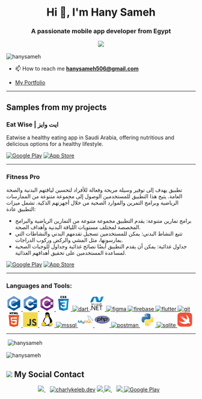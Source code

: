 <h1 align="center">Hi 👋, I'm Hany Sameh</h1>
<h3 align="center">A passionate mobile app developer from Egypt</h3>
<p align="center">
  <a href="https://github.com/DenverCoder1/readme-typing-svg"><img src="https://readme-typing-svg.herokuapp.com?lines=Software+Engineering+Student;Software+Engineer;Mobile+App+Develper&center=true&width=500&height=50"></a> </p>
    
<p align="left"> <img src="https://komarev.com/ghpvc/?username=hanysameh&label=Profile%20views&color=0e75b6&style=flat" alt="hanysameh" /> </p>

<!-- <p align="left"> <a href="https://github.com/ryo-ma/github-profile-trophy"><img src="https://github-profile-trophy.vercel.app/?username=hanysameh" alt="hanysameh" /></a> </p> -->

<!-- <p align="left"> <a href="https://twitter.com/@hanysameh11" target="blank"><img src="https://img.shields.io/twitter/follow/@hanysameh11?logo=twitter&style=for-the-badge" alt="@hanysameh11" /></a> </p> -->

- 📫 How to reach me **hanysameh506@gmail.com**

- [My Portfolio](https://hanysameh.github.io/MyPortfolio/#/)

<!-- <h3 align="left">Connect with me:</h3>
<p align="left">
<a href="https://twitter.com/@hanysameh11" target="blank"><img align="center" src="https://raw.githubusercontent.com/rahuldkjain/github-profile-readme-generator/master/src/images/icons/Social/twitter.svg" alt="@hanysameh11" height="30" width="40" /></a>
<a href="https://linkedin.com/in/hany-sameh-246538209" target="blank"><img align="center" src="https://raw.githubusercontent.com/rahuldkjain/github-profile-readme-generator/master/src/images/icons/Social/linked-in-alt.svg" alt="hany-sameh-246538209" height="30" width="40" /></a>
<a href="https://stackoverflow.com/users/19780111/hany-sameh" target="blank"><img align="center" src="https://raw.githubusercontent.com/rahuldkjain/github-profile-readme-generator/master/src/images/icons/Social/stack-overflow.svg" alt="19780111/hany-sameh" height="30" width="40" /></a>
<a href="https://fb.com/hanysameh23" target="blank"><img align="center" src="https://raw.githubusercontent.com/rahuldkjain/github-profile-readme-generator/master/src/images/icons/Social/facebook.svg" alt="hanysameh23" height="30" width="40" /></a>
<a href="https://instagram.com/hany_sameh_" target="blank"><img align="center" src="https://raw.githubusercontent.com/rahuldkjain/github-profile-readme-generator/master/src/images/icons/Social/instagram.svg" alt="hany_sameh_" height="30" width="40" /></a>
<a href="https://medium.com/@hanysameh506" target="blank"><img align="center" src="https://raw.githubusercontent.com/rahuldkjain/github-profile-readme-generator/master/src/images/icons/Social/medium.svg" alt="@hanysameh506" height="30" width="40" /></a>
<a href="https://www.hackerrank.com/hanysameh506" target="blank"><img align="center" src="https://raw.githubusercontent.com/rahuldkjain/github-profile-readme-generator/master/src/images/icons/Social/hackerrank.svg" alt="@hanysameh506" height="30" width="40" /></a>
<a href="https://codeforces.com/profile/hanysameh506" target="blank"><img align="center" src="https://raw.githubusercontent.com/rahuldkjain/github-profile-readme-generator/master/src/images/icons/Social/codeforces.svg" alt="hanysameh506" height="30" width="40" /></a>
<a href="https://www.leetcode.com/hanysameh" target="blank"><img align="center" src="https://raw.githubusercontent.com/rahuldkjain/github-profile-readme-generator/master/src/images/icons/Social/leet-code.svg" alt="hanysameh" height="30" width="40" /></a>
<a href="https://auth.geeksforgeeks.org/user/hanysam4fhb" target="blank"><img align="center" src="https://raw.githubusercontent.com/rahuldkjain/github-profile-readme-generator/master/src/images/icons/Social/geeks-for-geeks.svg" alt="hanysam4fhb" height="30" width="40" /></a>
</p> -->
<hr>

<h2> Samples from my projects </h2>

### Eat Wise | ايت وايز
Eatwise a healthy eating app in Saudi Arabia, offering nutritious and delicious options for a healthy lifestyle.
<p>
 <a href="" target="_blank"><img alt="Google Play" src="https://img.shields.io/badge/Get%20it%20on%20google%20play-blue.svg?style=for-the-badge&logo=google-play" /></a> <a href="" target="_blank"><img alt="App Store" src="https://img.shields.io/badge/Get%20it%20on%20app%20store-black.svg?style=for-the-badge&logo=app-store&logoColor=white" /></a><p>

<hr>

### Fitness Pro 
تطبيق يهدف إلى توفير وسيلة مريحة وفعالة للأفراد لتحسين لياقتهم البدنية والصحة العامة. يتيح هذا التطبيق للمستخدمين الوصول إلى مجموعة متنوعة من الممارسات الرياضية وبرامج التمرين والموارد الصحية من خلال أجهزتهم الذكية. تشمل ميزات التطبيق عادة:

- برامج تمارين متنوعة: يقدم التطبيق مجموعة متنوعة من التمارين الرياضية والبرامج المخصصة لمختلف مستويات اللياقة البدنية وأهداف الصحة.
- تتبع النشاط البدني: يمكن للمستخدمين تسجيل تقدمهم البدني والنشاطات التي يمارسونها، مثل المشي والركض وركوب الدراجات.
- جداول غذائية: يمكن أن يقدم التطبيق أيضًا نصائح غذائية وجداول للوجبات الصحية لمساعدة المستخدمين على تحقيق أهدافهم الغذائية.
<p>
 <a href="" target="_blank"><img alt="Google Play" src="https://img.shields.io/badge/Get%20it%20on%20google%20play-blue.svg?style=for-the-badge&logo=google-play" /></a> <a href="" target="_blank"><img alt="App Store" src="https://img.shields.io/badge/Get%20it%20on%20app%20store-black.svg?style=for-the-badge&logo=app-store&logoColor=white" /></a><p>

<hr>

<h3 align="left">Languages and Tools:</h3>
<p align="left"> <a href="https://www.cprogramming.com/" target="_blank" rel="noreferrer"> <img src="https://raw.githubusercontent.com/devicons/devicon/master/icons/c/c-original.svg" alt="c" width="40" height="40"/> </a> <a href="https://www.w3schools.com/cpp/" target="_blank" rel="noreferrer"> <img src="https://raw.githubusercontent.com/devicons/devicon/master/icons/cplusplus/cplusplus-original.svg" alt="cplusplus" width="40" height="40"/> </a> <a href="https://www.w3schools.com/cs/" target="_blank" rel="noreferrer"> <img src="https://raw.githubusercontent.com/devicons/devicon/master/icons/csharp/csharp-original.svg" alt="csharp" width="40" height="40"/> </a> <a href="https://www.w3schools.com/css/" target="_blank" rel="noreferrer"> <img src="https://raw.githubusercontent.com/devicons/devicon/master/icons/css3/css3-original-wordmark.svg" alt="css3" width="40" height="40"/> </a> <a href="https://dart.dev" target="_blank" rel="noreferrer"> <img src="https://www.vectorlogo.zone/logos/dartlang/dartlang-icon.svg" alt="dart" width="40" height="40"/> </a> <a href="https://dotnet.microsoft.com/" target="_blank" rel="noreferrer"> <img src="https://raw.githubusercontent.com/devicons/devicon/master/icons/dot-net/dot-net-original-wordmark.svg" alt="dotnet" width="40" height="40"/> </a> <a href="https://www.figma.com/" target="_blank" rel="noreferrer"> <img src="https://www.vectorlogo.zone/logos/figma/figma-icon.svg" alt="figma" width="40" height="40"/> </a> <a href="https://firebase.google.com/" target="_blank" rel="noreferrer"> <img src="https://www.vectorlogo.zone/logos/firebase/firebase-icon.svg" alt="firebase" width="40" height="40"/> </a> <a href="https://flutter.dev" target="_blank" rel="noreferrer"> <img src="https://www.vectorlogo.zone/logos/flutterio/flutterio-icon.svg" alt="flutter" width="40" height="40"/> </a> <a href="https://git-scm.com/" target="_blank" rel="noreferrer"> <img src="https://www.vectorlogo.zone/logos/git-scm/git-scm-icon.svg" alt="git" width="40" height="40"/> </a> <a href="https://www.w3.org/html/" target="_blank" rel="noreferrer"> <img src="https://raw.githubusercontent.com/devicons/devicon/master/icons/html5/html5-original-wordmark.svg" alt="html5" width="40" height="40"/> </a> <a href="https://developer.mozilla.org/en-US/docs/Web/JavaScript" target="_blank" rel="noreferrer"> <img src="https://raw.githubusercontent.com/devicons/devicon/master/icons/javascript/javascript-original.svg" alt="javascript" width="40" height="40"/> </a> <a href="https://www.linux.org/" target="_blank" rel="noreferrer"> <img src="https://raw.githubusercontent.com/devicons/devicon/master/icons/linux/linux-original.svg" alt="linux" width="40" height="40"/> </a> <a href="https://www.microsoft.com/en-us/sql-server" target="_blank" rel="noreferrer"> <img src="https://www.svgrepo.com/show/303229/microsoft-sql-server-logo.svg" alt="mssql" width="40" height="40"/> </a> <a href="https://www.mysql.com/" target="_blank" rel="noreferrer"> <img src="https://raw.githubusercontent.com/devicons/devicon/master/icons/mysql/mysql-original-wordmark.svg" alt="mysql" width="40" height="40"/> </a> <a href="https://www.php.net" target="_blank" rel="noreferrer"> <img src="https://raw.githubusercontent.com/devicons/devicon/master/icons/php/php-original.svg" alt="php" width="40" height="40"/> </a> <a href="https://postman.com" target="_blank" rel="noreferrer"> <img src="https://www.vectorlogo.zone/logos/getpostman/getpostman-icon.svg" alt="postman" width="40" height="40"/> </a> <a href="https://www.python.org" target="_blank" rel="noreferrer"> <img src="https://raw.githubusercontent.com/devicons/devicon/master/icons/python/python-original.svg" alt="python" width="40" height="40"/> </a> <a href="https://www.sqlite.org/" target="_blank" rel="noreferrer"> <img src="https://www.vectorlogo.zone/logos/sqlite/sqlite-icon.svg" alt="sqlite" width="40" height="40"/> </a> <a href="https://developer.apple.com/swift/" target="_blank" rel="noreferrer"> <img src="https://raw.githubusercontent.com/devicons/devicon/master/icons/swift/swift-original.svg" alt="swift" width="40" height="40"/> </a> </p>
<hr>

<!-- <p><img align="left" src="https://github-readme-stats.vercel.app/api/top-langs?username=hanysameh&show_icons=true&locale=en&layout=compact" alt="hanysameh" /></p> -->

<p>&nbsp;<img align="center" src="https://github-readme-stats.vercel.app/api?username=hanysameh&show_icons=true&locale=en" alt="hanysameh" /></p>

<p><img align="center" src="https://github-readme-streak-stats.herokuapp.com/?user=hanysameh&" alt="hanysameh" /></p>


## <img src="https://media.giphy.com/media/iY8CRBdQXODJSCERIr/giphy.gif" width="30px"> My Social Contact
<p align='center'>
<a href="https://twitter.com/hanysameh11">
  <img src="https://img.shields.io/badge/twitter-%231DA1F2.svg?&style=for-the-badge&logo=twitter&logoColor=white" />
</a>&nbsp;&nbsp;
<a href="https://instagram.com/hany_sameh_/" target="blank">
  <img src="https://img.shields.io/badge/Instagram%20-%23E4405F.svg?&style=for-the-badge&logo=Instagram&logoColor=white" alt="charlykeleb.dev"/></a> 
<a href="mailto:hanysameh506@gmail.com">
  <img src="https://img.shields.io/badge/email me-%23D14836.svg?&style=for-the-badge&logo=gmail&logoColor=white" />
 <a href="https://www.linkedin.com/in/hany-sameh-246538209">
  <img src="https://img.shields.io/badge/linkedin-%230077B5.svg?&style=for-the-badge&logo=linkedin&logoColor=white" />
</a>&nbsp;&nbsp;
<a href="http://wa.me/+20 01011901444?text=Hello Hany Sameh">
  <img src="https://img.shields.io/badge/whatsapp-%34B7F1.svg?&style=for-the-badge&logo=whatsapp&logoColor=white" />
	<a href="https://facebook.com/hanysameh23" target="_blank"><img alt="Google Play" src="https://img.shields.io/badge/Facebook-4267B2.svg?style=for-the-badge&logo=facebook&logoColor=white" /></a>
	<!-- <a href="https://codeforces.com/profile/hanysameh506" target="blank"><img align="center" src="https://raw.githubusercontent.com/rahuldkjain/github-profile-readme-generator/master/src/images/icons/Social/codeforces.svg" alt="hanysameh506" height="30" width="40" /></a> -->
</a>&nbsp;&nbsp;

